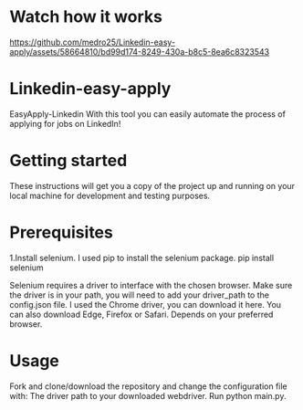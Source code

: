 # Watch how it works
https://github.com/medro25/Linkedin-easy-apply/assets/58664810/bd99d174-8249-430a-b8c5-8ea6c8323543
# Linkedin-easy-apply
EasyApply-Linkedin
With this tool you can easily automate the process of applying for jobs on LinkedIn!

# Getting started
These instructions will get you a copy of the project up and running on your local machine for development and testing purposes.

# Prerequisites
 1.Install selenium. I used pip to install the selenium package.
 pip install selenium 

Selenium requires a driver to interface with the chosen browser. Make sure the driver is in your path, you will need to add your driver_path to the config.json file.
I used the Chrome driver, you can download it here. You can also download Edge, Firefox or Safari. Depends on your preferred browser.

# Usage
Fork and clone/download the repository and change the configuration file with:
The driver path to your downloaded webdriver.
Run python main.py.

